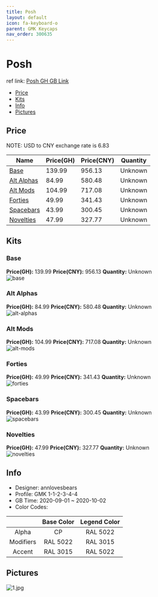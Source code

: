 ```yaml
---
title: Posh 
layout: default
icon: fa-keyboard-o
parent: GMK Keycaps
nav_order: 300635
---
```


# Posh 

ref link: [Posh GH GB Link](https://geekhack.org/index.php?topic=104603.0)  
* [Price](#price)  
* [Kits](#kits)  
* [Info](#info)  
* [Pictures](#pictures)  


## Price  

NOTE: USD to CNY exchange rate is 6.83

| Name          | Price(GH)    |  Price(CNY) | Quantity |
| ------------- | ------------ |  ---------- | -------- |
|[Base](#base)|139.99|956.13|Unknown|
|[Alt Alphas](#alt-alphas)|84.99|580.48|Unknown|
|[Alt Mods](#alt-mods)|104.99|717.08|Unknown|
|[Forties](#forties)|49.99|341.43|Unknown|
|[Spacebars](#spacebars)|43.99|300.45|Unknown|
|[Novelties](#novelties)|47.99|327.77|Unknown|


## Kits  
### Base  
**Price(GH):** 139.99    **Price(CNY):** 956.13    **Quantity:** Unknown  
<img src="{{ 'assets/images/gmk-keycaps/posh/kits_pics/base.jpg' | relative_url }}" alt="base" class="image featured">

### Alt Alphas  
**Price(GH):** 84.99    **Price(CNY):** 580.48    **Quantity:** Unknown  
<img src="{{ 'assets/images/gmk-keycaps/posh/kits_pics/alt-alphas.jpg' | relative_url }}" alt="alt-alphas" class="image featured">

### Alt Mods  
**Price(GH):** 104.99    **Price(CNY):** 717.08    **Quantity:** Unknown  
<img src="{{ 'assets/images/gmk-keycaps/posh/kits_pics/alt-mods.jpg' | relative_url }}" alt="alt-mods" class="image featured">

### Forties  
**Price(GH):** 49.99    **Price(CNY):** 341.43    **Quantity:** Unknown  
<img src="{{ 'assets/images/gmk-keycaps/posh/kits_pics/forties.jpg' | relative_url }}" alt="forties" class="image featured">

### Spacebars  
**Price(GH):** 43.99    **Price(CNY):** 300.45    **Quantity:** Unknown  
<img src="{{ 'assets/images/gmk-keycaps/posh/kits_pics/spacebars.jpg' | relative_url }}" alt="spacebars" class="image featured">

### Novelties  
**Price(GH):** 47.99    **Price(CNY):** 327.77    **Quantity:** Unknown  
<img src="{{ 'assets/images/gmk-keycaps/posh/kits_pics/novelties.jpg' | relative_url }}" alt="novelties" class="image featured">


## Info  
* Designer: annlovesbears  
* Profile: GMK 1-1-2-3-4-4  
* GB Time: 2020-09-01 ~ 2020-10-02  
* Color Codes:  

| |Base Color     | Legend Color
| :-------------: | :-------------: | :------------:
|Alpha|CP|RAL 5022
|Modifiers|RAL 5022|RAL 3015
|Accent|RAL 3015|RAL 5022


## Pictures  
<img src="{{ 'assets/images/gmk-keycaps/posh/rendering_pics/1.jpg' | relative_url }}" alt="1.jpg" class="image featured">
